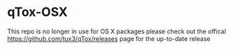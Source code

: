 # qTox-OSX
This repo is no longer in use for OS X packages please check out the offical https://github.com/tux3/qTox/releases page for the up-to-date release
